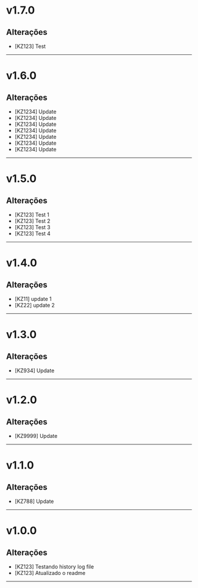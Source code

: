 # v1.7.0

## Alterações
- [KZ123] Test
---

# v1.6.0

## Alterações
- [KZ1234] Update
- [KZ1234] Update
- [KZ1234] Update
- [KZ1234] Update
- [KZ1234] Update
- [KZ1234] Update
- [KZ1234] Update
---

# v1.5.0

## Alterações
- [KZ123] Test 1
- [KZ123] Test 2
- [KZ123] Test 3
- [KZ123] Test 4
---

# v1.4.0

## Alterações
- [KZ11] update 1
- [KZ22] update 2
---

# v1.3.0

## Alterações
- [KZ934] Update
---


# v1.2.0

## Alterações
- [KZ9999] Update
---


# v1.1.0

## Alterações
- [KZ788] Update
---


# v1.0.0

## Alterações
- [KZ123] Testando history log file
- [KZ123] Atualizado o readme

---